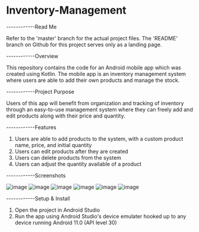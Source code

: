 # Inventory-Management
------------Read Me

Refer to the 'master' branch for the actual project files. The 'README' branch on Github for this project serves only as a landing page.

------------Overview

This repository contains the code for an Android mobile app which was created using Kotlin. The mobile app is an inventory management system where users are able to add their own products and manage the stock.

------------Project Purpose

Users of this app will benefit from organization and tracking of inventory through an easy-to-use management system where they can freely add and edit products along with their price and quantity.

------------Features

1. Users are able to add products to the system, with a custom product name, price, and initial quantity
2. Users can edit products after they are created
3. Users can delete products from the system
4. Users can adjust the quantity available of a product

------------Screenshots

![image](https://user-images.githubusercontent.com/108777490/178411924-a28e5675-38a6-4c76-a726-ed6b9d55177f.png)
![image](https://user-images.githubusercontent.com/108777490/178410909-edbec601-f6a8-478a-bbcc-bc23ef7e9bdc.png)
![image](https://user-images.githubusercontent.com/108777490/178411784-dedf784b-abf2-483a-a3d0-874169ab8a93.png)
![image](https://user-images.githubusercontent.com/108777490/178411824-182a75e0-53a6-490b-a82d-50cddee7fe8b.png)
![image](https://user-images.githubusercontent.com/108777490/178411845-4633382b-9c31-4247-87c0-55c1c1da7c4e.png)
![image](https://user-images.githubusercontent.com/108777490/178411875-601d5a99-7d8c-433c-ae97-29c1fb3dae74.png)


------------Setup & Install
1. Open the project in Android Studio
2. Run the app using Android Studio's device emulater hooked up to any device running Android 11.0 (API level 30)
